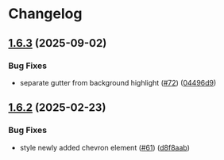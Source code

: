 # Changelog

## [1.6.3](https://github.com/catppuccin/visual-studio/compare/v1.6.2...v1.6.3) (2025-09-02)


### Bug Fixes

* separate gutter from background highlight ([#72](https://github.com/catppuccin/visual-studio/issues/72)) ([04496d9](https://github.com/catppuccin/visual-studio/commit/04496d914eed3d773c8a2dec52e5f12a06964fe9))

## [1.6.2](https://github.com/catppuccin/visual-studio/compare/v1.6.1...v1.6.2) (2025-02-23)


### Bug Fixes

* style newly added chevron element ([#61](https://github.com/catppuccin/visual-studio/issues/61)) ([d8f8aab](https://github.com/catppuccin/visual-studio/commit/d8f8aab6800dbe4dd6c3b5403e78d69cdd422164))

